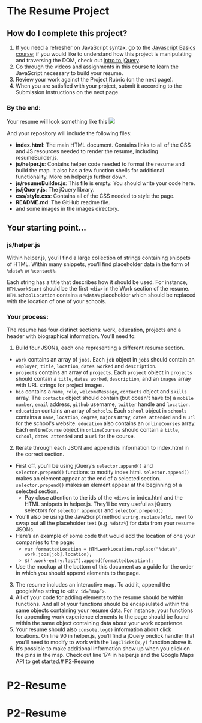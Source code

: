 # The Resume Project

## How do I complete this project?

1. If you need a refresher on JavaScript syntax, go to the [Javascript Basics course](https://www.udacity.com/course/viewer#!/c-ud804-nd); if you would like to understand how this project is manipulating and traversing the DOM, check out [Intro to jQuery](https://www.udacity.com/course/ud245-nd).
2. Go through the videos and assignments in this course to learn the JavaScript necessary to build your resume.
3. Review your work against the Project Rubric (on the next page).
4. When you are satisfied with your project, submit it according to the Submission Instructions on the next page.

### By the end:
Your resume will look something like this
![](http://i.imgur.com/pWU1Xbl.png)

And your repository will include the following files:

* **index.html**: The main HTML document. Contains links to all of the CSS and JS resources needed to render the resume, including resumeBuilder.js.
* **js/helper.js**: Contains helper code needed to format the resume and build the map. It also has a few function shells for additional functionality. More on helper.js further down.
* **js/resumeBuilder.js**: This file is empty. You should write your code here.
* **js/jQuery.js**: The jQuery library.
* **css/style.css**: Contains all of the CSS needed to style the page.
* **README.md**: 
The GitHub readme file.
* and some images in the images directory.

## Your starting point...
### js/helper.js
Within helper.js, you’ll find a large collection of strings containing snippets of HTML. Within many snippets, you’ll find placeholder data in the form of `%data%` or `%contact%`.

Each string has a title that describes how it should be used. For instance, `HTMLworkStart` should be the first `<div>` in the Work section of the resume. `HTMLschoolLocation` contains a `%data%` placeholder which should be replaced with the location of one of your schools.

### Your process:
The resume has four distinct sections: work, education, projects and a header with biographical information. You’ll need to:

1. Build four JSONs, each one representing a different resume section.
 * `work` contains an array of `jobs`. Each `job` object in `jobs` should contain an `employer`, `title`, `location`, `dates worked` and `description`.
 * `projects` contains an array of `projects`. Each `project` object in `projects` should contain a `title`, `dates worked`, `description`, and an `images` array with URL strings for project images.
 * `bio` contains a `name`, `role`, `welcomeMessage`, `contacts` object and `skills` array. The `contacts` object should contain (but doesn't have to) a `mobile number`, `email` address, `github` username, `twitter` handle and `location`.
 * `education` contains an array of `schools`. Each `school` object in `schools` contains a `name`, `location`, `degree`, `majors` array, `dates attended` and a `url` for the school's website. `education` also contains an `onlineCourses` array. Each `onlineCourse` object in `onlineCourses` should contain a `title`, `school`, `dates attended` and a `url` for the course.
2. Iterate through each JSON and append its information to index.html in the correct section.
 * First off, you’ll be using jQuery’s `selector.append()` and `selector.prepend()` functions to modify index.html. `selector.append()` makes an element appear at the end of a selected section. `selector.prepend()` makes an element appear at the beginning of a selected section.
   * Pay close attention to the ids of the `<div>`s in index.html and the HTML snippets in helper.js. They’ll be very useful as jQuery selectors for `selector.append()` and `selector.prepend()`
* You’ll also be using the JavaScript method `string.replace(old, new)` to swap out all the placeholder text (e.g. `%data%`) for data from your resume JSONs.
* Here’s an example of some code that would add the location of one your companies to the page:
   * `var formattedLocation = HTMLworkLocation.replace("%data%", work.jobs[job].location);`
   * `$(".work-entry:last").append(formattedLocation);`
 * Use the mockup at the bottom of this document as a guide for the order in which you should append elements to the page.
3. The resume includes an interactive map. To add it, append the googleMap string to `<div id=”map”>`.
4. All of your code for adding elements to the resume should be within functions. And all of your functions should be encapsulated within the same objects containing your resume data. For instance, your functions for appending work experience elements to the page should be found within the same object containing data about your work experience.
5. Your resume should also `console.log()` information about click locations. On line 90 in helper.js, you’ll find a jQuery onclick handler that you’ll need to modify to work with the `logClicks(x,y)` function above it.
6. It’s possible to make additional information show up when you click on the pins in the map. Check out line 174 in helper.js and the Google Maps API to get started.# P2-Resume
# P2-Resume
# P2-Resume
